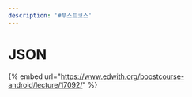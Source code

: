 ```yaml
---
description: '#부스트코스'
---
```


# JSON

{% embed url="https://www.edwith.org/boostcourse-android/lecture/17092/" %}



